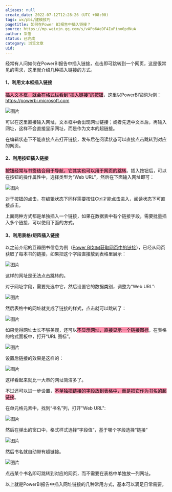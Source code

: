 ```yaml
---
aliases: null
create_date: 2022-07-12T12:28:26 (UTC +08:00)
tags: wx/pbi/建模技巧
pagetitle: 如何在Power BI报告中插入链接？
source: https://mp.weixin.qq.com/s/vAPo6AeDF4IuPino0pdNuA
author: 采悟
status: 已完成
category: 浏览文章
uid: 
---
```


经常有人问如何在PowerBI报告中插入链接，点击即可跳转到一个网页，这是很常见的需求，这里就介绍几种插入链接的方式。

#### **1、利用文本框插入链接**

<mark style="background: #FF5582A6;">插入文本框，就会在格式栏看到“插入链接”的按钮</mark>，这里以PowerBI官网为例：https://powerbi.microsoft.com

![图片](https://mmbiz.qpic.cn/mmbiz_png/aHEbZtANQJNZXcVP7HTZZpvtQm6lyS3ickPZqN8YX22NCnKE1b3GBLVOgicQoSaIMzTfhYrWicmOROFh0MNWIHElQ/640?wx_fmt=png&wxfrom=5&wx_lazy=1&wx_co=1)

可以在这里直接输入网址，文本框中会出现网址链接；或者先选中文本后，再输入网址，这样不会直接显示网址，而是作为文本的超链接。

在编辑状态下不能直接点击打开链接，发布后在阅读状态可以直接点击跳转到对应的网页。

#### **2、利用按钮插入链接**

<mark style="background: #FF5582A6;">按钮经常与书签结合用于导航，它其实也可以用于网页的跳转</mark>。插入按钮后，可以在按钮的操作属性中，选择类型为“Web URL”，然后在下面输入网址即可：

![图片](https://mmbiz.qpic.cn/mmbiz_png/aHEbZtANQJNZXcVP7HTZZpvtQm6lyS3icEQ2ICEfhCqK9Mga6UjjlGuGGJu5mfcrQdQ9GAVYuj1PfBricdYiaTubA/640?wx_fmt=png&wxfrom=5&wx_lazy=1&wx_co=1)

对于按钮的点击，在编辑状态下同样需要按住Ctrl才能点击进入，阅读状态下可直接点击。

上面两种方式都是单独插入一个链接，如果在数据表中有个链接字段，需要批量插入多个链接，可以使用下面的方式。  

#### **3、利用表格/矩阵插入链接**

以之前介绍的豆瓣图书信息为例（[Power BI如何获取网页中的链接](http://mp.weixin.qq.com/s?__biz=MzA4MzQwMjY4MA==&mid=2484070458&idx=1&sn=c4c2f4de681ef66524b91209e83dd769&chksm=8e0c42edb97bcbfb525a923d9d7378095f91ae9e3d592e28b7918ee1ea8a991b49ed4017fee0&scene=21#wechat_redirect)），已经从网页获取了每本书的链接，如果把这个字段直接放到表格里展示：  

![图片](https://mmbiz.qpic.cn/mmbiz_png/aHEbZtANQJNZXcVP7HTZZpvtQm6lyS3icib7pbxHNBiaJeFxjwsUs3Pn77GQ9Gjib0xw7mFNPdia6OV9JcBv1eHBkaA/640?wx_fmt=png&wxfrom=5&wx_lazy=1&wx_co=1)

这样的网址是无法点击跳转的。

对于网址字段，需要先选中它，然后设置它的数据类别，调整为“Web URL”:

![图片](https://mmbiz.qpic.cn/mmbiz_png/aHEbZtANQJNZXcVP7HTZZpvtQm6lyS3ic8cHULKicxcBI4UEmcCGVYwqyFfIInibKibxA1GKR29wxR7qFSdUCFOjAA/640?wx_fmt=png&wxfrom=5&wx_lazy=1&wx_co=1)

然后表格中的网址就变成了链接的样式，点击就可以跳转了：

![图片](https://mmbiz.qpic.cn/mmbiz_png/aHEbZtANQJNZXcVP7HTZZpvtQm6lyS3icKaaTLiaeLWe16h7B05woNd9Va0Qu8Qgdsrib1RlmTPDncZ1TTy0OvCpg/640?wx_fmt=png&wxfrom=5&wx_lazy=1&wx_co=1)

如果觉得网址太长不够美观，还可以<mark style="background: #FF5582A6;">不显示网址，直接显示一个链接图标</mark>，在表格的格式面板中，打开“URL 图标”。

![图片](https://mmbiz.qpic.cn/mmbiz_png/aHEbZtANQJNZXcVP7HTZZpvtQm6lyS3icS9J87e6xw1oGZVwBUC60YSElsNXVIGYHpJmaHgpkiaqD4zWEpKxXibbg/640?wx_fmt=png&wxfrom=5&wx_lazy=1&wx_co=1)

设置后链接的效果是这样的：

![图片](https://mmbiz.qpic.cn/mmbiz_png/aHEbZtANQJNZXcVP7HTZZpvtQm6lyS3ic1L08AwJa8YQFIM4rwCK0liaJh2WZDNYOicECteLAyCgwjxdvD6foYhzw/640?wx_fmt=png&wxfrom=5&wx_lazy=1&wx_co=1)

这样看起来就比一大串的网址简洁多了。

不过还可以进一步设置，<mark style="background: #FF5582A6;">不单独把链接的字段放到表格中，而是把它作为书名的超链接</mark>。  

在单元格元素中，找到“书名”列，打开"Web URL":

![图片](https://mmbiz.qpic.cn/mmbiz_png/aHEbZtANQJNZXcVP7HTZZpvtQm6lyS3icR4sSkBTn8RcN0Up5OibibFicGlmrlkYH1jcHrn7SRT6Rm147ubH0qWcLw/640?wx_fmt=png&wxfrom=5&wx_lazy=1&wx_co=1)

然后在弹出的窗口中，格式样式选择“字段值”，基于哪个字段选择“链接”  

![图片](https://mmbiz.qpic.cn/mmbiz_png/aHEbZtANQJNZXcVP7HTZZpvtQm6lyS3icGkCabLT0GMZaIVLgqJzxPG5hRnThzXO6YryDQtAeibm1XcvxscVCcNg/640?wx_fmt=png&wxfrom=5&wx_lazy=1&wx_co=1)

然后书名就自动带有超链接。

![图片](https://mmbiz.qpic.cn/mmbiz_png/aHEbZtANQJNZXcVP7HTZZpvtQm6lyS3ic0dfyGdBsBJKRobGd0vP9wXVFUVDJtfX80xVI94GY9SePq5ytuejCYg/640?wx_fmt=png&wxfrom=5&wx_lazy=1&wx_co=1)

点击某个书名即可跳转到对应的网页，而不需要在表格中单独放一列网址。

以上就是PowerBI报告中插入网址链接的几种常用方式，基本可以满足日常需要。
